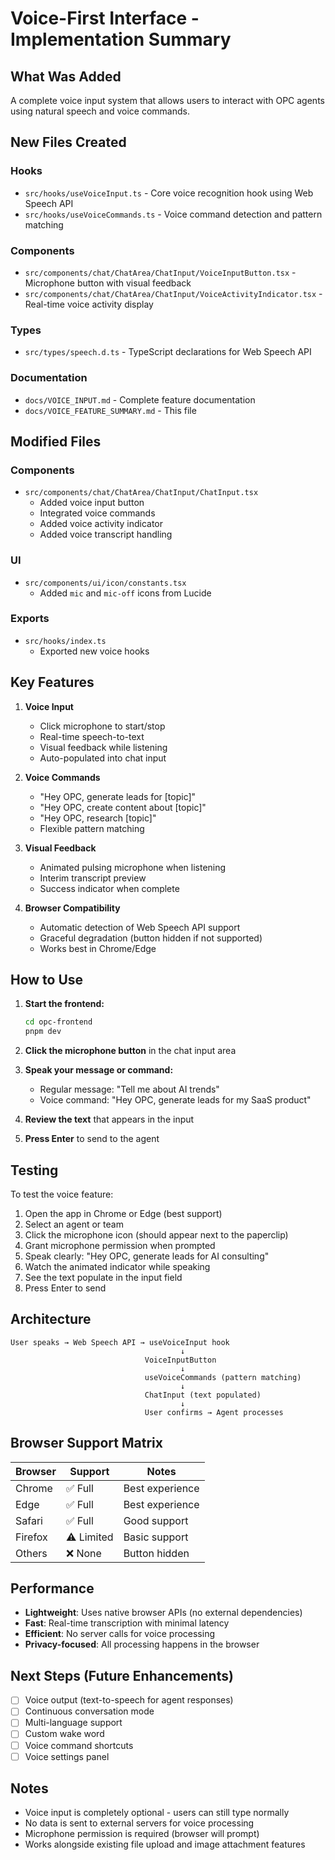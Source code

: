 # Voice-First Interface - Implementation Summary

## What Was Added

A complete voice input system that allows users to interact with OPC agents using natural speech and voice commands.

## New Files Created

### Hooks
- `src/hooks/useVoiceInput.ts` - Core voice recognition hook using Web Speech API
- `src/hooks/useVoiceCommands.ts` - Voice command detection and pattern matching

### Components
- `src/components/chat/ChatArea/ChatInput/VoiceInputButton.tsx` - Microphone button with visual feedback
- `src/components/chat/ChatArea/ChatInput/VoiceActivityIndicator.tsx` - Real-time voice activity display

### Types
- `src/types/speech.d.ts` - TypeScript declarations for Web Speech API

### Documentation
- `docs/VOICE_INPUT.md` - Complete feature documentation
- `docs/VOICE_FEATURE_SUMMARY.md` - This file

## Modified Files

### Components
- `src/components/chat/ChatArea/ChatInput/ChatInput.tsx`
  - Added voice input button
  - Integrated voice commands
  - Added voice activity indicator
  - Added voice transcript handling

### UI
- `src/components/ui/icon/constants.tsx`
  - Added `mic` and `mic-off` icons from Lucide

### Exports
- `src/hooks/index.ts`
  - Exported new voice hooks

## Key Features

1. **Voice Input**
   - Click microphone to start/stop
   - Real-time speech-to-text
   - Visual feedback while listening
   - Auto-populated into chat input

2. **Voice Commands**
   - "Hey OPC, generate leads for [topic]"
   - "Hey OPC, create content about [topic]"
   - "Hey OPC, research [topic]"
   - Flexible pattern matching

3. **Visual Feedback**
   - Animated pulsing microphone when listening
   - Interim transcript preview
   - Success indicator when complete

4. **Browser Compatibility**
   - Automatic detection of Web Speech API support
   - Graceful degradation (button hidden if not supported)
   - Works best in Chrome/Edge

## How to Use

1. **Start the frontend:**
   ```bash
   cd opc-frontend
   pnpm dev
   ```

2. **Click the microphone button** in the chat input area

3. **Speak your message or command:**
   - Regular message: "Tell me about AI trends"
   - Voice command: "Hey OPC, generate leads for my SaaS product"

4. **Review the text** that appears in the input

5. **Press Enter** to send to the agent

## Testing

To test the voice feature:

1. Open the app in Chrome or Edge (best support)
2. Select an agent or team
3. Click the microphone icon (should appear next to the paperclip)
4. Grant microphone permission when prompted
5. Speak clearly: "Hey OPC, generate leads for AI consulting"
6. Watch the animated indicator while speaking
7. See the text populate in the input field
8. Press Enter to send

## Architecture

```
User speaks → Web Speech API → useVoiceInput hook
                                      ↓
                              VoiceInputButton
                                      ↓
                              useVoiceCommands (pattern matching)
                                      ↓
                              ChatInput (text populated)
                                      ↓
                              User confirms → Agent processes
```

## Browser Support Matrix

| Browser | Support | Notes |
|---------|---------|-------|
| Chrome | ✅ Full | Best experience |
| Edge | ✅ Full | Best experience |
| Safari | ✅ Full | Good support |
| Firefox | ⚠️ Limited | Basic support |
| Others | ❌ None | Button hidden |

## Performance

- **Lightweight**: Uses native browser APIs (no external dependencies)
- **Fast**: Real-time transcription with minimal latency
- **Efficient**: No server calls for voice processing
- **Privacy-focused**: All processing happens in the browser

## Next Steps (Future Enhancements)

- [ ] Voice output (text-to-speech for agent responses)
- [ ] Continuous conversation mode
- [ ] Multi-language support
- [ ] Custom wake word
- [ ] Voice command shortcuts
- [ ] Voice settings panel

## Notes

- Voice input is completely optional - users can still type normally
- No data is sent to external servers for voice processing
- Microphone permission is required (browser will prompt)
- Works alongside existing file upload and image attachment features
